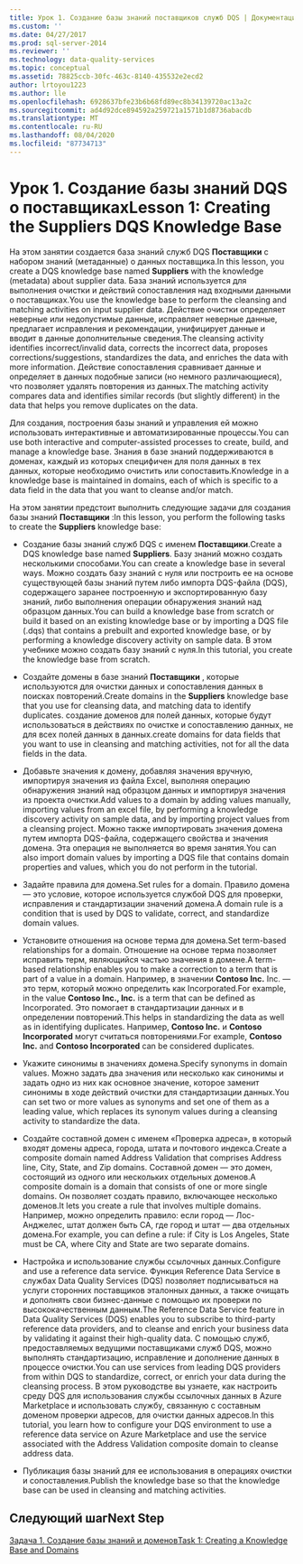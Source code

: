 ```yaml
---
title: Урок 1. Создание базы знаний поставщиков служб DQS | Документация Майкрософт
ms.custom: ''
ms.date: 04/27/2017
ms.prod: sql-server-2014
ms.reviewer: ''
ms.technology: data-quality-services
ms.topic: conceptual
ms.assetid: 78825ccb-30fc-463c-8140-435532e2ecd2
author: lrtoyou1223
ms.author: lle
ms.openlocfilehash: 6928637bfe23b6b68fd89ec8b34139720ac13a2c
ms.sourcegitcommit: ad4d92dce894592a259721a1571b1d8736abacdb
ms.translationtype: MT
ms.contentlocale: ru-RU
ms.lasthandoff: 08/04/2020
ms.locfileid: "87734713"
---
```

# <a name="lesson-1-creating-the-suppliers-dqs-knowledge-base"></a><span data-ttu-id="70c8e-102">Урок 1. Создание базы знаний DQS о поставщиках</span><span class="sxs-lookup"><span data-stu-id="70c8e-102">Lesson 1: Creating the Suppliers DQS Knowledge Base</span></span>
  <span data-ttu-id="70c8e-103">На этом занятии создается база знаний служб DQS **Поставщики** с набором знаний (метаданные) о данных поставщика.</span><span class="sxs-lookup"><span data-stu-id="70c8e-103">In this lesson, you create a DQS knowledge base named **Suppliers** with the knowledge (metadata) about supplier data.</span></span> <span data-ttu-id="70c8e-104">База знаний используется для выполнения очистки и действий сопоставления над входными данными о поставщиках.</span><span class="sxs-lookup"><span data-stu-id="70c8e-104">You use the knowledge base to perform the cleansing and matching activities on input supplier data.</span></span> <span data-ttu-id="70c8e-105">Действие очистки определяет неверные или недопустимые данные, исправляет неверные данные, предлагает исправления и рекомендации, унифицирует данные и вводит в данные дополнительные сведения.</span><span class="sxs-lookup"><span data-stu-id="70c8e-105">The cleansing activity identifies incorrect/invalid data, corrects the incorrect data, proposes corrections/suggestions, standardizes the data, and enriches the data with more information.</span></span> <span data-ttu-id="70c8e-106">Действие сопоставления сравнивает данные и определяет в данных подобные записи (но немного различающиеся), что позволяет удалять повторения из данных.</span><span class="sxs-lookup"><span data-stu-id="70c8e-106">The matching activity compares data and identifies similar records (but slightly different) in the data that helps you remove duplicates on the data.</span></span>  
  
 <span data-ttu-id="70c8e-107">Для создания, построения базы знаний и управления ей можно использовать интерактивные и автоматизированные процессы.</span><span class="sxs-lookup"><span data-stu-id="70c8e-107">You can use both interactive and computer-assisted processes to create, build, and manage a knowledge base.</span></span> <span data-ttu-id="70c8e-108">Знания в базе знаний поддерживаются в доменах, каждый из которых специфичен для поля данных в тех данных, которые необходимо очистить или сопоставить.</span><span class="sxs-lookup"><span data-stu-id="70c8e-108">Knowledge in a knowledge base is maintained in domains, each of which is specific to a data field in the data that you want to cleanse and/or match.</span></span>  
  
 <span data-ttu-id="70c8e-109">На этом занятии предстоит выполнить следующие задачи для создания базы знаний **Поставщики** :</span><span class="sxs-lookup"><span data-stu-id="70c8e-109">In this lesson, you perform the following tasks to create the **Suppliers** knowledge base:</span></span>  
  
-   <span data-ttu-id="70c8e-110">Создание базы знаний служб DQS с именем **Поставщики**.</span><span class="sxs-lookup"><span data-stu-id="70c8e-110">Create a DQS knowledge base named **Suppliers**.</span></span> <span data-ttu-id="70c8e-111">Базу знаний можно создать несколькими способами.</span><span class="sxs-lookup"><span data-stu-id="70c8e-111">You can create a knowledge base in several ways.</span></span> <span data-ttu-id="70c8e-112">Можно создать базу знаний с нуля или построить ее на основе существующей базы знаний путем либо импорта DQS-файла (DQS), содержащего заранее построенную и экспортированную базу знаний, либо выполнения операции обнаружения знаний над образцом данных.</span><span class="sxs-lookup"><span data-stu-id="70c8e-112">You can build a knowledge base from scratch or build it based on an existing knowledge base or by importing a DQS file (.dqs) that contains a prebuilt and exported knowledge base, or by performing a knowledge discovery activity on sample data.</span></span> <span data-ttu-id="70c8e-113">В этом учебнике можно создать базу знаний с нуля.</span><span class="sxs-lookup"><span data-stu-id="70c8e-113">In this tutorial, you create the knowledge base from scratch.</span></span>  
  
-   <span data-ttu-id="70c8e-114">Создайте домены в базе знаний **Поставщики** , которые используются для очистки данных и сопоставления данных в поисках повторений.</span><span class="sxs-lookup"><span data-stu-id="70c8e-114">Create domains in the **Suppliers** knowledge base that you use for cleansing data, and matching data to identify duplicates.</span></span> <span data-ttu-id="70c8e-115">создание доменов для полей данных, которые будут использоваться в действиях по очистке и сопоставлению данных, не для всех полей данных в данных.</span><span class="sxs-lookup"><span data-stu-id="70c8e-115">create domains for data fields that you want to use in cleansing and matching activities, not for all the data fields in the data.</span></span>  
  
-   <span data-ttu-id="70c8e-116">Добавьте значения к домену, добавляя значения вручную, импортируя значения из файла Excel, выполняя операцию обнаружения знаний над образцом данных и импортируя значения из проекта очистки.</span><span class="sxs-lookup"><span data-stu-id="70c8e-116">Add values to a domain by adding values manually, importing values from an excel file, by performing a knowledge discovery activity on sample data, and by importing project values from a cleansing project.</span></span> <span data-ttu-id="70c8e-117">Можно также импортировать значения домена путем импорта DQS-файла, содержащего свойства и значения домена. Эта операция не выполняется во время занятия.</span><span class="sxs-lookup"><span data-stu-id="70c8e-117">You can also import domain values by importing a DQS file that contains domain properties and values, which you do not perform in the tutorial.</span></span>  
  
-   <span data-ttu-id="70c8e-118">Задайте правила для домена.</span><span class="sxs-lookup"><span data-stu-id="70c8e-118">Set rules for a domain.</span></span> <span data-ttu-id="70c8e-119">Правило домена — это условие, которое используется службой DQS для проверки, исправления и стандартизации значений домена.</span><span class="sxs-lookup"><span data-stu-id="70c8e-119">A domain rule is a condition that is used by DQS to validate, correct, and standardize domain values.</span></span>  
  
-   <span data-ttu-id="70c8e-120">Установите отношения на основе терма для домена.</span><span class="sxs-lookup"><span data-stu-id="70c8e-120">Set term-based relationships for a domain.</span></span> <span data-ttu-id="70c8e-121">Отношение на основе терма позволяет исправить терм, являющийся частью значения в домене.</span><span class="sxs-lookup"><span data-stu-id="70c8e-121">A term-based relationship enables you to make a correction to a term that is part of a value in a domain.</span></span> <span data-ttu-id="70c8e-122">Например, в значении **Contoso Inc.** Inc. — это терм, который можно определить как Incorporated.</span><span class="sxs-lookup"><span data-stu-id="70c8e-122">For example, in the value **Contoso Inc., Inc.** is a term that can be defined as Incorporated.</span></span> <span data-ttu-id="70c8e-123">Это помогает в стандартизации данных и в определении повторений.</span><span class="sxs-lookup"><span data-stu-id="70c8e-123">This helps in standardizing the data as well as in identifying duplicates.</span></span> <span data-ttu-id="70c8e-124">Например, **Contoso Inc.** и **Contoso Incorporated** могут считаться повторениями.</span><span class="sxs-lookup"><span data-stu-id="70c8e-124">For example, **Contoso Inc.** and **Contoso Incorporated** can be considered duplicates.</span></span>  
  
-   <span data-ttu-id="70c8e-125">Укажите синонимы в значениях домена.</span><span class="sxs-lookup"><span data-stu-id="70c8e-125">Specify synonyms in domain values.</span></span> <span data-ttu-id="70c8e-126">Можно задать два значения или несколько как синонимы и задать одно из них как основное значение, которое заменит синонимы в ходе действий очистки для стандартизации данных.</span><span class="sxs-lookup"><span data-stu-id="70c8e-126">You can set two or more values as synonyms and set one of them as a leading value, which replaces its synonym values during a cleansing activity to standardize the data.</span></span>  
  
-   <span data-ttu-id="70c8e-127">Создайте составной домен с именем «Проверка адреса», в который входят домены адреса, города, штата и почтового индекса.</span><span class="sxs-lookup"><span data-stu-id="70c8e-127">Create a composite domain named Address Validation that comprises Address line, City, State, and Zip domains.</span></span> <span data-ttu-id="70c8e-128">Составной домен — это домен, состоящий из одного или нескольких отдельных доменов.</span><span class="sxs-lookup"><span data-stu-id="70c8e-128">A composite domain is a domain that consists of one or more single domains.</span></span> <span data-ttu-id="70c8e-129">Он позволяет создать правило, включающее несколько доменов.</span><span class="sxs-lookup"><span data-stu-id="70c8e-129">It lets you create a rule that involves multiple domains.</span></span> <span data-ttu-id="70c8e-130">Например, можно определить правило: если город — Лос-Анджелес, штат должен быть CA, где город и штат — два отдельных домена.</span><span class="sxs-lookup"><span data-stu-id="70c8e-130">For example, you can define a rule: if City is Los Angeles, State must be CA, where City and State are two separate domains.</span></span>  
  
-   <span data-ttu-id="70c8e-131">Настройка и использование службы ссылочных данных.</span><span class="sxs-lookup"><span data-stu-id="70c8e-131">Configure and use a reference data service.</span></span> <span data-ttu-id="70c8e-132">Функция Reference Data Service в службах Data Quality Services (DQS) позволяет подписываться на услуги сторонних поставщиков эталонных данных, а также очищать и дополнять свои бизнес-данные с помощью их проверки по высококачественным данным.</span><span class="sxs-lookup"><span data-stu-id="70c8e-132">The Reference Data Service feature in Data Quality Services (DQS) enables you to subscribe to third-party reference data providers, and to cleanse and enrich your business data by validating it against their high-quality data.</span></span> <span data-ttu-id="70c8e-133">С помощью служб, предоставляемых ведущими поставщиками служб DQS, можно выполнять стандартизацию, исправление и дополнение данных в процессе очистки.</span><span class="sxs-lookup"><span data-stu-id="70c8e-133">You can use services from leading DQS providers from within DQS to standardize, correct, or enrich your data during the cleansing process.</span></span> <span data-ttu-id="70c8e-134">В этом руководстве вы узнаете, как настроить среду DQS для использования службы ссылочных данных в Azure Marketplace и использовать службу, связанную с составным доменом проверки адресов, для очистки данных адресов.</span><span class="sxs-lookup"><span data-stu-id="70c8e-134">In this tutorial, you learn how to configure your DQS environment to use a reference data service on Azure Marketplace and use the service associated with the Address Validation composite domain to cleanse address data.</span></span>  
  
-   <span data-ttu-id="70c8e-135">Публикация базы знаний для ее использования в операциях очистки и сопоставления.</span><span class="sxs-lookup"><span data-stu-id="70c8e-135">Publish the knowledge base so that the knowledge base can be used in cleansing and matching activities.</span></span>  
  
## <a name="next-step"></a><span data-ttu-id="70c8e-136">Следующий шаг</span><span class="sxs-lookup"><span data-stu-id="70c8e-136">Next Step</span></span>  
 [<span data-ttu-id="70c8e-137">Задача 1. Создание базы знаний и доменов</span><span class="sxs-lookup"><span data-stu-id="70c8e-137">Task 1: Creating a Knowledge Base and Domains</span></span>](../../2014/tutorials/task-1-creating-a-knowledge-base-and-domains.md)  
  
  
